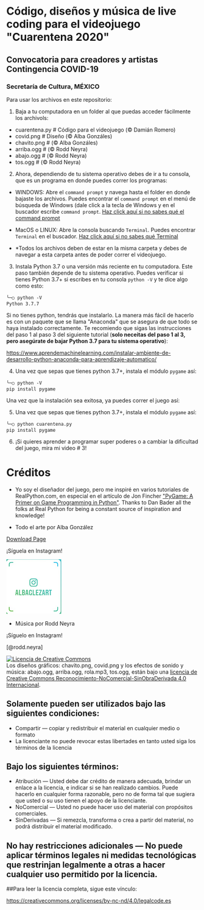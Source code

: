 # Código, diseños y música de live coding para el videojuego "Cuarentena 2020"
## Convocatoria para creadores y artistas Contingencia COVID-19
### Secretaría de Cultura, MÉXICO

Para usar los archivos en este repositorio:

1. Baja a tu computadora en un folder al que puedas acceder fácilmente los archivols: 

- cuarentena.py  # Código para el videojuego (© Damián Romero)
- covid.png  # Diseño (© Alba Gonzáles)
- chavito.png  # (© Alba Gonzáles)
- arriba.ogg  # (© Rodd Neyra)
- abajo.ogg  # (© Rodd Neyra)
- tos.ogg  # (© Rodd Neyra)

2. Ahora, dependiendo de tu sistema operativo debes de ir a tu consola, que es un programa en donde puedes correr los programas:

- WINDOWS: Abre el ```command prompt``` y navega hasta el folder en donde bajaste los archivos. Puedes encontrar el ```command prompt``` en el menú de búsqueda de Windows (dale click a la tecla de Windows y en el buscador escribe ```command prompt```. [Haz click aquí si no sabes qué el command prompt](https://es.wikipedia.org/wiki/S%C3%ADmbolo_del_sistema)

- MacOS o LINUX: Abre la consola buscando ```Terminal```. Puedes encontrar ```Terminal``` en el buscador. [Haz click aquí si no sabes qué Terminal](https://en.wikipedia.org/wiki/Linux_console)

- \*Todos los archivos deben de estar en la misma carpeta y debes de navegar a esta carpeta antes de poder correr el videojuego. 

3. Instala Python 3.7 o una versión más reciente en tu computadora. Este paso también depende de tu sistema operativo. Puedes verificar si tienes Python 3.7+ si escribes en tu consola ```python -V``` y te dice algo como esto:

```
╰─○ python -V
Python 3.7.7
```

Si no tienes python, tendrás que instalarlo. La manera más fácil de hacerlo es con un paquete que se llama "Anaconda" que se asegura de que todo se haya instalado correctamente. Te recomiendo que sigas las instrucciones del paso 1 al paso 3 del siguiente tutorial (__solo neceitas del paso 1 al 3, pero asegúrate de bajar Python 3.7 para tu sistema operativo__):

https://www.aprendemachinelearning.com/instalar-ambiente-de-desarrollo-python-anaconda-para-aprendizaje-automatico/


4. Una vez que sepas que tienes python 3.7+, instala el módulo ```pygame``` así:
```
╰─○ python -V
pip install pygame
```

Una vez que la instalación sea exitosa, ya puedes correr el juego así:

5. Una vez que sepas que tienes python 3.7+, instala el módulo ```pygame``` así:
```
╰─○ python cuarentena.py
pip install pygame
```

6. ¡Si quieres aprender a programar super poderes o a cambiar la dificultad del juego, mira mi video # 3!


# Créditos
- Yo soy el diseñador del juego, pero me inspiré en varios tutoriales de RealPython.com, en especial en el artículo de Jon Fincher ["PyGame: A Primer on Game Programming in Python"](https://realpython.com/pygame-a-primer/). Thanks to Dan Bader all the folks at Real Python for being a constant source of inspiration and knowledge!

- Todo el arte por Alba González

<a href="https://www.patreon.com/albaglezart/" target="_top">Download Page</a>

¡Síguela en Instagram! 

![@albaglezart](recursos/IMG_1483.JPG "AlbaGlezArt")

- Música por Rodd Neyra

¡Síguelo en Instagram! 

[@rodd.neyra]

<a rel="license" href="http://creativecommons.org/licenses/by-nc-nd/4.0/"><img alt="Licencia de Creative Commons" style="border-width:0" src="https://i.creativecommons.org/l/by-nc-nd/4.0/88x31.png" /></a><br />Los diseños gráficos: chavito.png, covid.png y los efectos de sonido y música: abajo.ogg, arriba.ogg, rola.mp3, tos.ogg, están bajo una <a rel="license" href="http://creativecommons.org/licenses/by-nc-nd/4.0/">licencia de Creative Commons Reconocimiento-NoComercial-SinObraDerivada 4.0 Internacional</a>.


## Solamente pueden ser utilizados bajo las siguientes condiciones:

- Compartir — copiar y redistribuir el material en cualquier medio o formato
- La licenciante no puede revocar estas libertades en tanto usted siga los términos de la licencia

## Bajo los siguientes términos:

- Atribución — Usted debe dar crédito de manera adecuada, brindar un enlace a la licencia, e indicar si se han realizado cambios. Puede hacerlo en cualquier forma razonable, pero no de forma tal que sugiera que usted o su uso tienen el apoyo de la licenciante.
-  NoComercial — Usted no puede hacer uso del material con propósitos comerciales.
- SinDerivadas — Si remezcla, transforma o crea a partir del material, no podrá distribuir el material modificado.

## No hay restricciones adicionales — No puede aplicar términos legales ni medidas tecnológicas que restrinjan legalmente a otras a hacer cualquier uso permitido por la licencia.

##Para leer la licencia completa, sigue este vínculo:

https://creativecommons.org/licenses/by-nc-nd/4.0/legalcode.es




